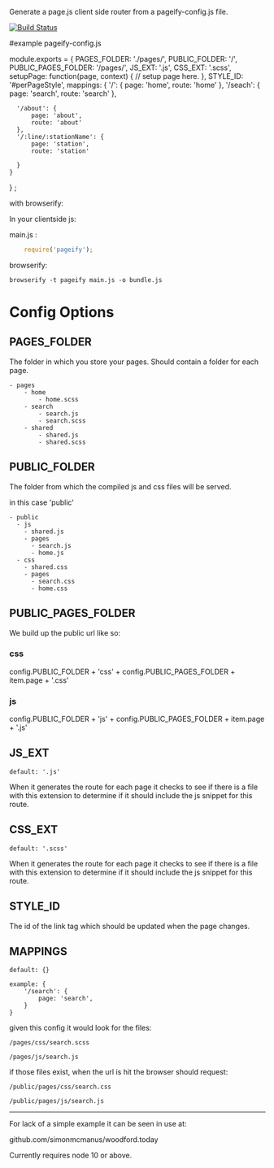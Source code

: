 Generate a page.js client side router from a pageify-config.js file.

[![Build Status](https://travis-ci.org/simonmcmanus/pageify.svg?branch=master)](https://travis-ci.org/simonmcmanus/pageify)


#example pageify-config.js


  module.exports = {
    PAGES_FOLDER: './pages/',
    PUBLIC_FOLDER: '/',
    PUBLIC_PAGES_FOLDER: '/pages/',
    JS_EXT: '.js',
    CSS_EXT: '.scss',
    setupPage: function(page, context) {
      // setup page here.
    },
    STYLE_ID: '#perPageStyle',
    mappings: {
      '/': {
          page: 'home',
          route: 'home'
      },
      '/seach': {
          page: 'search',
          route: 'search'
      },

      '/about': {
          page: 'about',
          route: 'about'
      },
      '/:line/:stationName': {
          page: 'station',
          route: 'station'

      }
    }
  } ;

with browserify:

In your clientside js:

main.js :


```js
    require('pageify');
```


browserify:

    browserify -t pageify main.js -o bundle.js




# Config Options

## PAGES_FOLDER

The folder in which you store your pages. Should contain a folder for each page.

    - pages
        - home
            - home.scss
        - search
            - search.js
            - search.scss
        - shared
            - shared.js
            - shared.scss


## PUBLIC_FOLDER

The folder from which the compiled js and css files will be served.

in this case 'public'

    - public
      - js
        - shared.js
        - pages
          - search.js
          - home.js
      - css
        - shared.css
        - pages
          - search.css
          - home.css


## PUBLIC_PAGES_FOLDER

We build up the public url like so:

### css
  config.PUBLIC_FOLDER + 'css' + config.PUBLIC_PAGES_FOLDER + item.page + '.css'

### js

  config.PUBLIC_FOLDER + 'js' + config.PUBLIC_PAGES_FOLDER + item.page + '.js'


## JS_EXT

    default: '.js'

When it generates the route for each page it checks to see if there is a file with this extension to determine if it should include the js snippet for this route.

## CSS_EXT

    default: '.scss'

When it generates the route for each page it checks to see if there is a file with this extension to determine if it should include the js snippet for this route.

## STYLE_ID

The id of the link tag which should be updated when the page changes.


## MAPPINGS

    default: {}

    example: {
        '/search': {
            page: 'search',
        }
    }

given this config it would look for the files:

    /pages/css/search.scss

    /pages/js/search.js


if those files exist, when the url is hit the browser should request:

    /public/pages/css/search.css

    /public/pages/js/search.js

______


For lack of a simple example it can be seen in use at:

github.com/simonmcmanus/woodford.today

Currently requires node 10 or above.
